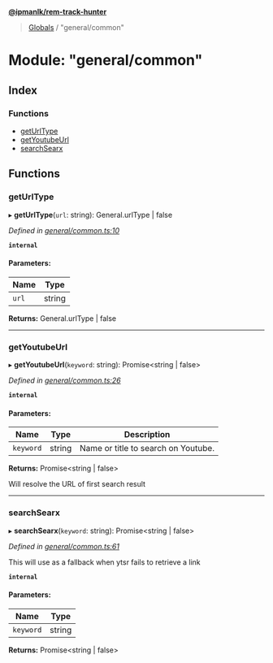 **[@ipmanlk/rem-track-hunter](../README.md)**

> [Globals](../globals.md) / "general/common"

# Module: "general/common"

## Index

### Functions

* [getUrlType](_general_common_.md#geturltype)
* [getYoutubeUrl](_general_common_.md#getyoutubeurl)
* [searchSearx](_general_common_.md#searchsearx)

## Functions

### getUrlType

▸ **getUrlType**(`url`: string): General.urlType \| false

*Defined in [general/common.ts:10](https://github.com/ipmanlk/rem-track-hunter/blob/1b078d0/lib/general/common.ts#L10)*

**`internal`** 

#### Parameters:

Name | Type |
------ | ------ |
`url` | string |

**Returns:** General.urlType \| false

___

### getYoutubeUrl

▸ **getYoutubeUrl**(`keyword`: string): Promise\<string \| false>

*Defined in [general/common.ts:26](https://github.com/ipmanlk/rem-track-hunter/blob/1b078d0/lib/general/common.ts#L26)*

**`internal`** 

#### Parameters:

Name | Type | Description |
------ | ------ | ------ |
`keyword` | string | Name or title to search on Youtube. |

**Returns:** Promise\<string \| false>

Will resolve the URL of first search result

___

### searchSearx

▸ **searchSearx**(`keyword`: string): Promise\<string \| false>

*Defined in [general/common.ts:61](https://github.com/ipmanlk/rem-track-hunter/blob/1b078d0/lib/general/common.ts#L61)*

This will use as a fallback when ytsr fails to retrieve a link

**`internal`** 

#### Parameters:

Name | Type |
------ | ------ |
`keyword` | string |

**Returns:** Promise\<string \| false>
